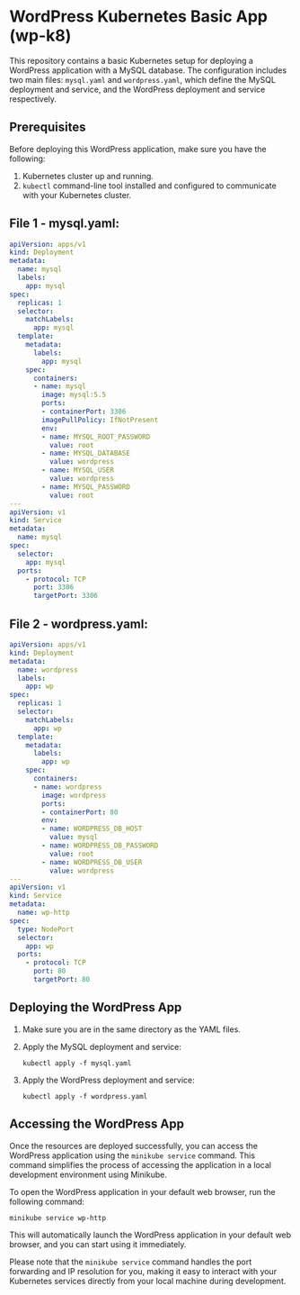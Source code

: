 # WordPress Kubernetes Basic App (wp-k8)

This repository contains a basic Kubernetes setup for deploying a WordPress application with a MySQL database. The configuration includes two main files: `mysql.yaml` and `wordpress.yaml`, which define the MySQL deployment and service, and the WordPress deployment and service respectively.

## Prerequisites
Before deploying this WordPress application, make sure you have the following:

1. Kubernetes cluster up and running.
2. `kubectl` command-line tool installed and configured to communicate with your Kubernetes cluster.

## File 1 - mysql.yaml:

```yaml
apiVersion: apps/v1
kind: Deployment
metadata:
  name: mysql
  labels:
    app: mysql
spec:
  replicas: 1
  selector:
    matchLabels:
      app: mysql
  template:
    metadata:
      labels:
        app: mysql
    spec:
      containers:
      - name: mysql
        image: mysql:5.5
        ports:
        - containerPort: 3306
        imagePullPolicy: IfNotPresent
        env:
        - name: MYSQL_ROOT_PASSWORD
          value: root
        - name: MYSQL_DATABASE
          value: wordpress
        - name: MYSQL_USER
          value: wordpress
        - name: MYSQL_PASSWORD
          value: root
---
apiVersion: v1
kind: Service
metadata:
  name: mysql
spec:
  selector:
    app: mysql
  ports:
    - protocol: TCP
      port: 3306
      targetPort: 3306
```

## File 2 - wordpress.yaml:

```yaml
apiVersion: apps/v1
kind: Deployment
metadata:
  name: wordpress
  labels:
    app: wp
spec:
  replicas: 1
  selector:
    matchLabels:
      app: wp
  template:
    metadata:
      labels:
        app: wp
    spec:
      containers:
      - name: wordpress
        image: wordpress
        ports:
        - containerPort: 80
        env:
        - name: WORDPRESS_DB_HOST
          value: mysql
        - name: WORDPRESS_DB_PASSWORD
          value: root
        - name: WORDPRESS_DB_USER
          value: wordpress
---
apiVersion: v1
kind: Service
metadata:
  name: wp-http
spec:
  type: NodePort
  selector:
    app: wp
  ports:
    - protocol: TCP
      port: 80
      targetPort: 80
```

## Deploying the WordPress App

1. Make sure you are in the same directory as the YAML files.
2. Apply the MySQL deployment and service:

   ```
   kubectl apply -f mysql.yaml
   ```

3. Apply the WordPress deployment and service:

   ```
   kubectl apply -f wordpress.yaml
   ```

## Accessing the WordPress App

Once the resources are deployed successfully, you can access the WordPress application using the `minikube service` command. This command simplifies the process of accessing the application in a local development environment using Minikube.

To open the WordPress application in your default web browser, run the following command:

```
minikube service wp-http
```

This will automatically launch the WordPress application in your default web browser, and you can start using it immediately.

Please note that the `minikube service` command handles the port forwarding and IP resolution for you, making it easy to interact with your Kubernetes services directly from your local machine during development.

